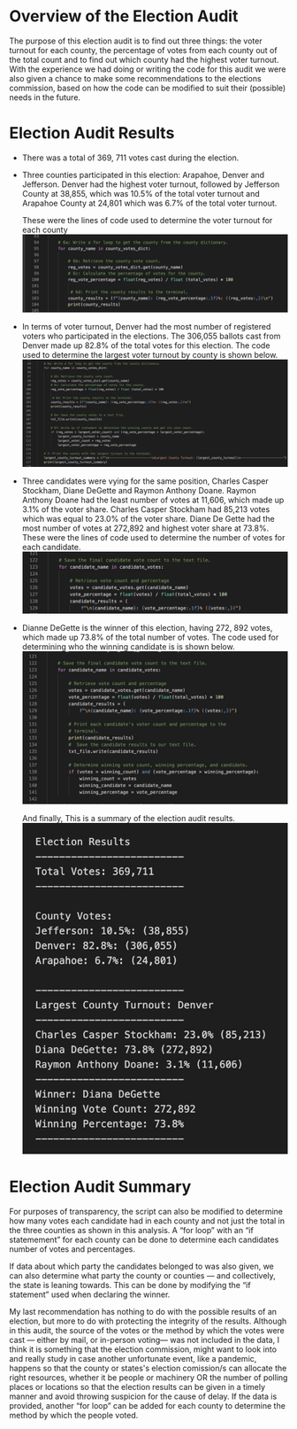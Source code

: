 # Overview of the Election Audit
The purpose of this election audit is to find out three things: the voter turnout for each county, the percentage of votes from each county out of the total count and to find out which county had the highest voter turnout. With the experience we had doing or writing the code for this audit we were also given a chance to make some recommendations to the elections commission, based on how the code can be modified to suit their (possible) needs in the future.

# Election Audit Results

* There was a total of 369, 711 votes cast during the election.

* Three counties participated in this election: Arapahoe, Denver and Jefferson. Denver had the highest voter turnout, followed by Jefferson County at 38,855, which was 10.5% of the total voter turnout and Arapahoe County at 24,801 which was 6.7% of the total voter turnout.

  These were the lines of code used to determine the voter turnout for each county
  ![Determining_county_turnouts](Resources/county_vote_counts1.png)

* In terms of voter turnout, Denver had the most number of registered voters who participated in the elections. The 306,055 ballots cast from Denver made up 82.8% of the total votes for this election.
  The code used to determine the largest voter turnout by county is shown below.
  ![Determining_largest_ county_turnouts](Resources/determining_largest_county_turnout1.png)
 
* Three candidates were vying for the same position, Charles Casper Stockham, Diane DeGette and Raymon Anthony Doane.
Raymon Anthony Doane had the least number of votes at 11,606, which made up 3.1% of the voter share. Charles Casper Stockham had 85,213 votes which was equal to 23.0% of the voter share. Diane De Gette had the most number of votes at 272,892 and highest voter share at 73.8%.
  These were the lines of code used to determine the number of votes for each candidate. 
  ![Determining_candidate_voter_share](Resources/candidates_vote_counts1.PNG)

* Dianne DeGette is the winner of this election, having 272, 892 votes, which made up 73.8% of the total number of votes.
  The code used for determining who the winning candidate is is shown below.
  ![Determining_winning candidate](Resources/determining_winning_candidate.png)
  
  And finally, This is a summary of the election audit results.
  ![Summary_of_Election_Results](Resources/election_results_summary1.png)

# Election Audit Summary

For purposes of transparency, the script can also be modified to determine how many votes each candidate had in each county and not just the total in the three counties as shown in this analysis. A “for loop” with an “if statemement” for each county can be done to determine each candidates number of votes and percentages.

If data about which party the candidates belonged to was also given, we can also determine what party the county or counties — and collectively, the state is leaning towards. This can be done by modifying the “if statement” used when declaring the winner.

My last recommendation has nothing to do with the possible results of an election, but more to do with protecting the integrity of the results. Although in this audit, the source of the votes or the method by which the votes were cast — either by mail, or in-person voting— was not included in the data, I think it is something that the election commission, might want to look into and really study in case another unfortunate event, like a pandemic, happens so that the county or states's election comission/s can allocate the right resources, whether it be people or machinery OR the number of polling places or locations so that the election results can be given in a timely manner and avoid throwing suspicion for the cause of delay. If the data is provided, another “for loop” can be added for each county to determine the method by which the people voted. 
